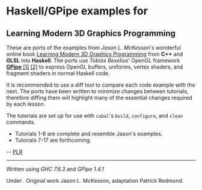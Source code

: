 # Haskell/GPipe examples for

## Learning Modern 3D Graphics Programming

These are ports of the examples from *Jason L. McKesson*'s wonderful online book [Learning Modern 3D Graphics Programming](http://www.arcsynthesis.org/gltut/) from **C++** and **GLSL** into **Haskell**. The ports use *Tobias Bexelius*' OpenGL framework [**GPipe** [1]](https://github.com/tobbebex/GPipe) [[2]](http://hackage.haskell.org/package/GPipe) to express OpenGL buffers, uniforms, vertex shaders, and fragment shaders in normal Haskell code.

It is recommended to use a diff tool to compare each code example with the next. The ports have been written to minimize changes between tutorials, therefore diffing them will highlight many of the essential changes required by each lesson.

The tutorials are set up for use with `cabal`'s `build`, `configure`, and `clean` commands.

* Tutorials 1-6 are complete and resemble Jason's examples.
* Tutorials 7-17 are forthcoming.

-- [PLR](http://f06mote.com)

---

Written using *GHC 7.6.3* and *GPipe 1.4.1*

Under [](http://creativecommons.org/licenses/by/3.0/us/).
Original work Jason L. McKesson, adaptation Patrick Redmond.
